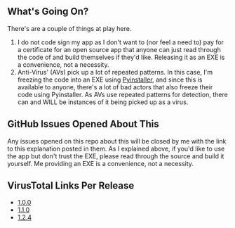 ## What's Going On?

There's are a couple of things at play here.

1. I do not code sign my app as I don't want to (nor feel a need to) pay for a certificate for an open source app that anyone can just read through the code of and build themselves if they'd like. Releasing it as an EXE is a convenience, not a necessity.
2. Anti-Virus' (AVs) pick up a lot of repeated patterns. In this case, I'm freezing the code into an EXE using [Pyinstaller](https://pyinstaller.org/en/stable/), and since this is available to anyone, there's a lot of bad actors that also freeze their code using Pyinstaller. As AVs use repeated patterns for detection, there can and WILL be instances of it being picked up as a virus.

## GitHub Issues Opened About This

Any issues opened on this repo about this will be closed by me with the link to this explanation posted in them. As I explained above, if you'd like to use the app but don't trust the EXE, please read through the source and build it yourself. Me providing an EXE is a convenience, not a necessity.

## VirusTotal Links Per Release

- [1.0.0](https://virustotal.com/gui/file/5fd745d211abd9d4a79d1c6d6c8491b50dd1f54009867997092cc9d626a25a30)
- [1.1.0](https://virustotal.com/gui/file/eb1493adff0a1cb8e05db9376128bed7a07e7d32be9325ec771d05b7b8ec2924)
- [1.2.4](https://virustotal.com/gui/file/a337e80ba59e6fa20c33973eda59010e7748b1ae7595066b41992478178f2aaa)
